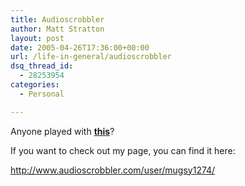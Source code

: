 ```yaml
---
title: Audioscrobbler
author: Matt Stratton
layout: post
date: 2005-04-26T17:36:00+00:00
url: /life-in-general/audioscrobbler
dsq_thread_id:
  - 28253954
categories:
  - Personal

---
```

Anyone played with [**this**][1]?

If you want to check out my page, you can find it here:

<http://www.audioscrobbler.com/user/mugsy1274/>

 [1]: http://www.audioscrobbler.com/